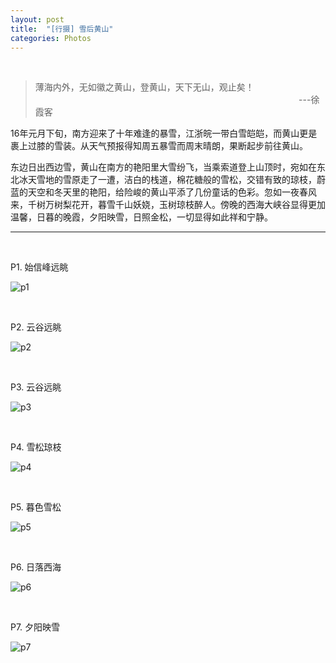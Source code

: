 ```yaml
---
layout: post
title:  "[行摄] 雪后黄山"
categories: Photos
---
```


&nbsp;&nbsp;&nbsp;



> 薄海内外，无如徽之黄山，登黄山，天下无山，观止矣！
>&nbsp;&nbsp;&nbsp;&nbsp;&nbsp;&nbsp;&nbsp;&nbsp;&nbsp;&nbsp;&nbsp;&nbsp;&nbsp;&nbsp;&nbsp;&nbsp;&nbsp;&nbsp;&nbsp;&nbsp;&nbsp;&nbsp;&nbsp;&nbsp;&nbsp;&nbsp;&nbsp;&nbsp;&nbsp;&nbsp;&nbsp;&nbsp;&nbsp;&nbsp;&nbsp;&nbsp;&nbsp;&nbsp;&nbsp;&nbsp;&nbsp;&nbsp;&nbsp;&nbsp;&nbsp;&nbsp;&nbsp;&nbsp;&nbsp;&nbsp;&nbsp;&nbsp;&nbsp;&nbsp;&nbsp;&nbsp;&nbsp;&nbsp;&nbsp;&nbsp;&nbsp;&nbsp;&nbsp;&nbsp;&nbsp;&nbsp;&nbsp;&nbsp;&nbsp;&nbsp;&nbsp;&nbsp;&nbsp;&nbsp;&nbsp;&nbsp;&nbsp;&nbsp;&nbsp;&nbsp;&nbsp;&nbsp;&nbsp;&nbsp;&nbsp;&nbsp;&nbsp;&nbsp;&nbsp;&nbsp;&nbsp;&nbsp;&nbsp;&nbsp;&nbsp;&nbsp;&nbsp;&nbsp;&nbsp;&nbsp;&nbsp;&nbsp;&nbsp;&nbsp;&nbsp;&nbsp;&nbsp;---徐霞客

16年元月下旬，南方迎来了十年难逢的暴雪，江浙皖一带白雪皑皑，而黄山更是裹上过膝的雪装。从天气预报得知周五暴雪而周末晴朗，果断起步前往黄山。

东边日出西边雪，黄山在南方的艳阳里大雪纷飞，当乘索道登上山顶时，宛如在东北冰天雪地的雪原走了一遭，洁白的栈道，棉花糖般的雪松，交错有致的琼枝，蔚蓝的天空和冬天里的艳阳，给险峻的黄山平添了几份童话的色彩。忽如一夜春风来，千树万树梨花开，暮雪千山妖娆，玉树琼枝醉人。傍晚的西海大峡谷显得更加温馨，日暮的晚霞，夕阳映雪，日照金松，一切显得如此祥和宁静。

-----------------

&nbsp;&nbsp; &nbsp;
&nbsp;&nbsp; &nbsp; 

P1. 始信峰远眺

![p1](http://7xp2eu.com1.z0.glb.clouddn.com/P1_xhs.JPG?imageView2/1/w/800/h/533/q/100)

&nbsp;&nbsp; &nbsp;
&nbsp;&nbsp; &nbsp; 

P2. 云谷远眺

![p2](http://7xp2eu.com1.z0.glb.clouddn.com/P2_xhs.JPG?imageView2/1/w/800/h/533/q/100)

&nbsp;&nbsp; &nbsp;
&nbsp;&nbsp; &nbsp;

P3. 云谷远眺

![p3](http://7xp2eu.com1.z0.glb.clouddn.com/P3_xhs.jpg?imageView2/1/w/800/h/533/q/100)

&nbsp;&nbsp; &nbsp;
&nbsp;&nbsp; &nbsp;

P4. 雪松琼枝

![p4](http://7xp2eu.com1.z0.glb.clouddn.com/P4_xhs.JPG?imageView2/1/w/800/h/533/q/100)

&nbsp;&nbsp; &nbsp;
&nbsp;&nbsp; &nbsp;

P5. 暮色雪松

![p5](http://7xp2eu.com1.z0.glb.clouddn.com/P5_xhs.JPG?imageView2/1/w/800/h/533/q/100)

&nbsp;&nbsp; &nbsp;
&nbsp;&nbsp; &nbsp;

P6. 日落西海

![p6](http://7xp2eu.com1.z0.glb.clouddn.com/P6_xhs.JPG?imageView2/1/w/800/h/533/q/100)

&nbsp;&nbsp; &nbsp;
&nbsp;&nbsp; &nbsp;

P7. 夕阳映雪

![p7](http://7xp2eu.com1.z0.glb.clouddn.com/P7_xhs.JPG?imageView2/1/w/800/h/533/q/100)
